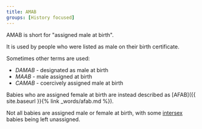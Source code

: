 ```yaml
---
title: AMAB
groups: [History focused]
---
```


AMAB is short for "assigned male at birth".

It is used by people who were listed as male on their birth certificate.

Sometimes other terms are used:

- *DAMAB* - designated as male at birth
- *MAAB* - male assigned at birth
- *CAMAB* - coercively assigned male at birth

Babies who are assigned female at birth are instead described as [AFAB]({{ site.baseurl }}{% link _words/afab.md %}).

Not all babies are assigned male or female at birth, with some  [intersex](https://en.wikipedia.org/wiki/Intersex) babies being left unassigned.
